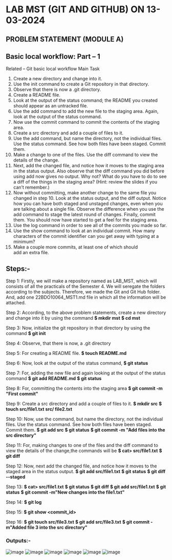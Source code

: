 # LAB MST (GIT AND GITHUB) ON 13-03-2024
## PROBLEM STATEMENT (MODULE A)

## Basic local workflow: Part – 1
Related – Git basic local workflow
Main Task
1. Create a new directory and change into it.
2. Use the init command to create a Git repository in that directory.
3. Observe that there is now a .git directory.
4. Create a README file.
5. Look at the output of the status command; the README you created should appear as an untracked file.
6. Use the add command to add the new file to the staging area. Again, look at the output of the status command.
7. Now use the commit command to commit the contents of the staging area.
8. Create a src directory and add a couple of files to it.
9. Use the add command, but name the directory, not the individual files. Use the status command. See how both files have been staged. Commit them.
10. Make a change to one of the files. Use the diff command to view the details of the change.
11. Next, add the changed file, and notice how it moves to the staging area in the status output. Also observe that the diff command you did before using add now gives no output. Why not? What do you have to do to see a diff of the things in the staging area? (Hint: review the slides if you can’t remember.)
12. Now without committing, make another change to the same file you changed in step 10. Look at the status output, and the diff output. Notice how you can have both staged and unstaged changes, even when you are talking about a single file. Observe the difference when you use the add command to stage the latest round of changes. Finally, commit them. You should now have started to get a feel for the staging area.
13. Use the log command in order to see all of the commits you made so far.
14. Use the show command to look at an individual commit. How many characters of the commit identifier can you get away with typing at a minimum?
15. Make a couple more commits, at least one of which should add an extra file.

## Steps:-

Step 1: Firstly, we will make a repository named as LAB_MST, which will consists of all the practicals of the Semester 4. 
We will seregate the folders according to the subjects. Therefore, we made the Git and Git Hub folder. And, add one 22BDO10064_MST1.md file in which all the information will be attached. 

Step 2: According, to the above problem statements, create a new directory and change into it by using the command 
         **$ mkdir mst**
         **$ cd mst**

Step 3: Now, initialize the git repository in that directory by using the command 
        **$ git init**

Step 4: Observe, that there is now, a .git directory

Step 5: For creating a README file.
        **$ touch README.md**

Step 6: Now, look at the output of the status command, 
        **$ git status**

Step 7: For, adding the new file and again looking at the output of the status command 
        **$ git add README.md**
        **$ git status**

Step 8: For, committing the contents into the staging area
        **$ git commit -m "First commit"**

Step 9: Create a src directory and add a couple of files to it.
        **$ mkdir src**
        **$ touch src/file1.txt src/ file2.txt**

Step 10: Now, use the command, but name the directory, not the individual files. Use the status command. See how both files have been staged. Commit them.
        **$ git add src**
        **$ git status**
        **$ git commit -m "Add files into the src directory"**

Step 11: For, making changes to one of the files and the diff command to view the details of the change,the commands will be 
        **$ cat> src/file1.txt**
        **$ git diff**
        
Step 12: Now, next add the changed file, and notice how it moves to the staged area in the status output.
        **$ git add src/file1.txt**
        **$ git status**
        **$ git diff --staged**

Step 13: **$ cat> src/file1.txt**
        **$ git status**
        **$ git diff**
        **$ git add src/file1.txt**
        **$ git status**
        **$ git commit -m"New changes into the file1.txt"**

Step 14: **$ git log**

Step 15: **$ git show <commit_id>**

Step 16: **$ git touch src/file3.txt**
         **$ git add src/file3.txt**
         **$ git commit -m"Added file 3 into the src directory"**

### Outputs:- 

![image](https://github.com/Sakshi-code13/Semester-4/assets/119587392/47509e7b-6c56-4950-a3be-8741e9947af3)
![image](https://github.com/Sakshi-code13/LAB_MST/assets/119587392/54aa01ec-99c8-4f7a-80c4-ab530efe2645)
![image](https://github.com/Sakshi-code13/LAB_MST/assets/119587392/27b5e7c9-db98-429d-8464-d68b2e77376a)
![image](https://github.com/Sakshi-code13/LAB_MST/assets/119587392/c13cf1e7-2c25-47c0-ba18-1cc52c1b4932)
![image](https://github.com/Sakshi-code13/LAB_MST/assets/119587392/2692df31-5891-4029-97be-a321722517a8)
![image](https://github.com/Sakshi-code13/LAB_MST/assets/119587392/6a515662-afe9-4d57-95f1-f75dac532cb6)



